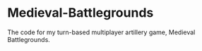 # Medieval-Battlegrounds
The code for my turn-based multiplayer artillery game, Medieval Battlegrounds.
